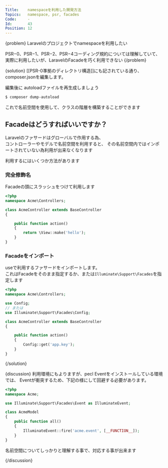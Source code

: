 ```yaml
---
Title:    namespaceを利用した開発方法
Topics:   namespace, psr, facades
Code:     -
Id:       43
Position: 12
---
```


{problem}
Laravelのプロジェクトでnamespaceを利用したい

PSR−0、PSR−1、PSR−2、PSR−4コーディング規約については理解していて、  
実際に利用したいが、LaravelのFacadeを巧く利用できない
{/problem}

{solution}
[[PSR-0準拠のディレクトリ構造]]にも記されている通り、
composer.jsonを編集します。

編集後に autoloadファイルを再生成しましょう

```bash
$ composer dump-autoload
```

これで名前空間を使用して、クラスの階層を構築することができます

## Facadeはどうすればいいですか？
Laravelのファサードはグローバルで作用する為、  
コントローラーやモデルで名前空間を利用すると、
その名前空間内ではインポートされていない為利用が出来なくなります

利用するにはいくつか方法があります

### 完全修飾名
Facadeの頭にスラッシュをつけて利用します

```php
<?php
namespace Acme\Controllers;

class AcmeController extends BaseController
{

    public function action()
    {
        return \View::make('hello');
    }
}

```

### Facadeをインポート
useで利用するファサードをインポートします。  
これはFacadeをそのまま指定するか、または`Illuminate\Support\Facades`を指定します

```php
<?php
namespace Acme\Controllers;

use Config;
// または
use Illuminate\Support\Facades\Config;

class AcmeController extends BaseController
{

    public function action()
    {
        Config::get('app.key');
    }
}

```

{/solution}

{discussion}
利用環境にもよりますが、pecl Eventをインストールしている環境では、
Eventが衝突するため、下記の様にして回避する必要があります。

```php
<?php
namespace Acme;

use Illuminate\Support\Facades\Event as IlluminateEvent;

class AcmeModel
{
    public function all()
    {
        IlluminateEvent::fire('acme.event', [__FUNCTION__]);
    }
}
```

名前空間についてしっかりと理解する事で、対応する事が出来ます

{/discussion}
